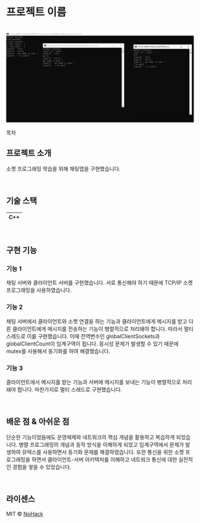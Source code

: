 # 프로젝트 이름

<p align="center">
  <br>
  <img src="./images/main.png">
  <br>
</p>

목차

## 프로젝트 소개

<p align="justify">
소켓 프로그래밍 학습을 위해 채팅앱을 구현했습니다.
</p>


<br>

## 기술 스택

| C++ | 
| :--------: | 

<br>

## 구현 기능

### 기능 1
채팅 서버와 클라이언트 서버를 구현했습니다. 서로 통신해야 하기 때문에 TCP/IP 소켓 프로그래밍을 사용하였습니다.
### 기능 2
채팅 서버에서 클라이언트와 소켓 연결을 하는 기능과 클라이언트에게 메시지를 받고 다른 클라이언트에게 메시지를 전송하는 기능이 병렬적으로 처리돼야 합니다. 따라서 멀티 스레드로 이를 구현했습니다. 이때 전역변수인 globalClientSockets과 globalClientCount이 임계구역이 됩니다. 동시성 문제가 발생할 수 있기 때문에 mutex를 사용해서 동기화를 하여 해결했습니다.
### 기능 3
클라이언트에서 메시지를 받는 기능과 서버에 메시지를 보내는 기능이 병렬적으로 처리돼야 합니다. 마찬가지로 멀티 스래드로 구현했습니다.

<br>

## 배운 점 & 아쉬운 점
 단순한 기능이었음에도 운영체제와 네트워크의 핵심 개념을 활용하고 복습하게 되었습니다. 병렬 프로그래밍의 개념과 동작 방식을 이해하게 되었고 임계구역에서 문제가 발생하여 뮤텍스를 사용하면서 동기화 문제를 해결하였습니다. 또한 통신을 위한 소켓 프로그래밍을 하면서 클라이언트-서버 아키텍처를 이해하고 네트워크 통신에 대한 실전적인 경험을 쌓을 수 있었습니다.

<p align="justify">

</p>

<br>

## 라이센스

MIT &copy; [NoHack](mailto:lbjp114@gmail.com)

<!-- Stack Icon Refernces -->

[js]: /images/stack/javascript.svg
[ts]: /images/stack/typescript.svg
[react]: /images/stack/react.svg
[node]: /images/stack/node.svg
